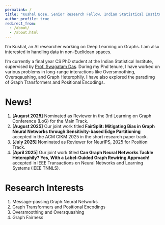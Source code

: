 ```yaml
---
permalink: /
title: "Kushal Bose, Senior Research Fellow, Indian Statistical Institute"
author_profile: true
redirect_from: 
  - /about/
  - /about.html
---
```


I’m Kushal, an AI researcher working on Deep Learning on Graphs. I am also interested in handling data in non-Euclidean spaces. 

I’m currently a final year CS PhD student at the Indian Statistical Institute, supervised by [Prof. Swagatam Das](https://www2.isical.ac.in/~swagatam.das/). During my Phd tenure, I have worked on various problems in long-range interactions like Oversmoothing, Oversqaushing, and Graph Heterophily. I have also explored the paradimg of Graph Transformers and Positional Encodings. 

News!
======
1. **[August 2025]** Nominated as Reviewer in the 3rd Learning on Graph Conference (LoG) for the Main Track. 
1. **[August 2025]** Our joint work titled **FairSplit: Mitigating Bias in Graph Neural Networks through Sensitivity-based Edge Partitioning** accepted in the ACM CIKM 2025 in the short research paper track.
1. **[July 2025]** Nominated as Reviewer for NeurIPS, 2025 for Position Track. 
1. **[April 2025]** Our joint work titled **Can Graph Neural Networks Tackle Heterophily? Yes, With a Label-Guided Graph Rewiring Approach!** accepted in IEEE Transactions on Neural Networks and Learning Systems (IEEE TNNLS).  

Research Interests
======
1. Message-passing Graph Neural Networks
2. Graph Transformers and Positional Encodings
3. Oversmoothing and Oversquashing
4. Graph Fairness

<!--
Getting started
======
1. Register a GitHub account if you don't have one and confirm your e-mail (required!)
1. Fork [this template](https://github.com/academicpages/academicpages.github.io) by clicking the "Use this template" button in the top right. 
1. Go to the repository's settings (rightmost item in the tabs that start with "Code", should be below "Unwatch"). Rename the repository "[your GitHub username].github.io", which will also be your website's URL.
1. Set site-wide configuration and create content & metadata (see below -- also see [this set of diffs](http://archive.is/3TPas) showing what files were changed to set up [an example site](https://getorg-testacct.github.io) for a user with the username "getorg-testacct")
1. Upload any files (like PDFs, .zip files, etc.) to the files/ directory. They will appear at https://[your GitHub username].github.io/files/example.pdf.  
1. Check status by going to the repository settings, in the "GitHub pages" section

Site-wide configuration
------


Create content & metadata
------

**Markdown generator**

How to edit your site's GitHub repository
------

Example: editing a Markdown file for a talk
![Editing a Markdown file for a talk](/images/editing-talk.png)
'''

For more info
------
-->
